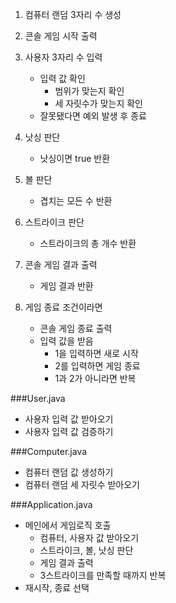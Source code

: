 1. 컴퓨터 랜덤 3자리 수 생성


2. 콘솔 게임 시작 출력
   

3. 사용자 3자리 수 입력  
   - 입력 값 확인  
        - 범위가 맞는지 확인  
        - 세 자릿수가 맞는지 확인
   -  잘못됐다면 예외 발생 후 종료
   

4. 낫싱 판단  
   - 낫싱이면 true 반환
    

5. 볼 판단 
   - 겹치는 모든 수 반환
    

6. 스트라이크 판단  
   - 스트라이크의 총 개수 반환
   

7. 콘솔 게임 결과 출력
   - 게임 결과 반환 
   

8. 게임 종료 조건이라면  
    - 콘솔 게임 종료 출력  
    - 입력 값을 받음  
        - 1을 입력하면 새로 시작
        - 2를 입력하면 게임 종료
        - 1과 2가 아니라면 반복
    
###User.java
- 사용자 입력 값 받아오기
- 사용자 입력 값 검증하기

###Computer.java
- 컴퓨터 랜덤 값 생성하기
- 컴퓨터 랜덤 세 자릿수 받아오기

###Application.java
- 메인에서 게임로직 호출
    - 컴퓨터, 사용자 값 받아오기
    - 스트라이크, 볼, 낫싱 판단
    - 게임 결과 출력
    - 3스트라이크를 만족할 때까지 반복
- 재시작, 종료 선택